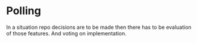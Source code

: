 # Polling
In a situation repo decisions are to be made then there has to be
evaluation of those features. 
And voting on implementation.
